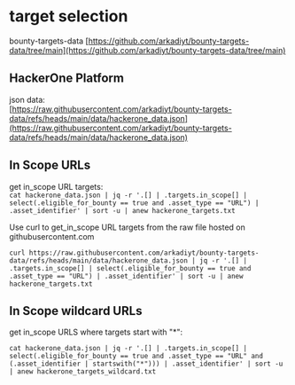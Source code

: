 # target selection  

bounty-targets-data
[https://github.com/arkadiyt/bounty-targets-data/tree/main](https://github.com/arkadiyt/bounty-targets-data/tree/main)

## HackerOne Platform

json data:  
[https://raw.githubusercontent.com/arkadiyt/bounty-targets-data/refs/heads/main/data/hackerone_data.json](https://raw.githubusercontent.com/arkadiyt/bounty-targets-data/refs/heads/main/data/hackerone_data.json)

## In Scope URLs

get in_scope URL targets:  
`cat hackerone_data.json | jq -r '.[] | .targets.in_scope[] | select(.eligible_for_bounty == true and .asset_type == "URL") | .asset_identifier' | sort -u | anew hackerone_targets.txt`  

Use curl to get_in_scope URL targets from the raw file hosted on githubusercontent.com  
```
curl https://raw.githubusercontent.com/arkadiyt/bounty-targets-data/refs/heads/main/data/hackerone_data.json | jq -r '.[] | .targets.in_scope[] | select(.eligible_for_bounty == true and .asset_type == "URL") | .asset_identifier' | sort -u | anew hackerone_targets.txt
```  

## In Scope wildcard URLs  

get in_scope URLS where targets start with "*":  
```
cat hackerone_data.json | jq -r '.[] | .targets.in_scope[] | select(.eligible_for_bounty == true and .asset_type == "URL" and (.asset_identifier | startswith("*"))) | .asset_identifier' | sort -u | anew hackerone_targets_wildcard.txt
```
